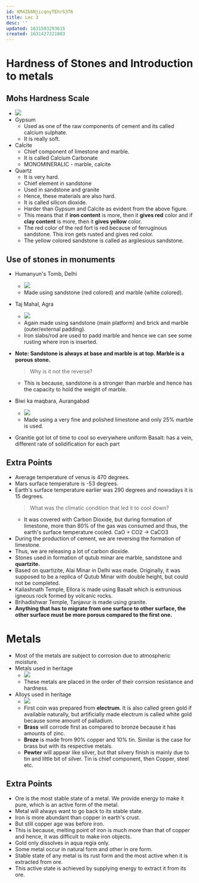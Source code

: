 ```yaml
---
id: KM4Zb6NjicqnyTEhrS3T6
title: Lec 3
desc: ''
updated: 1631503293615
created: 1631427321083
---
```



# Hardness of Stones and Introduction to metals

## Mohs Hardness Scale
* ![](/assets/images/2021-09-12-17-52-50.png)
* Gypsum
    * Used as one of the raw components of cement and its called calcium sulphate.
    * It is really soft.
* Calcite
    * Chief component of limestone and marble.
    * It is called Calcium Carbonate
    * MONOMINERALIC - marble, calcite
* Quartz
    * It is very hard.
    * Chief element in sandstone
    * Used in sandstone and granite
    * Hence, these materials are also hard.
    * It is called silicon dioxide.
    * Harder than Gypsum and Calcite as evident from the above figure.
    * This means that if **iron content** is more, then it **gives red** color and if **clay content** is more, then it **gives yellow** color.
    * The red color of the red fort is red because of ferruginous sandstone. This iron gets rusted and gives red color.
    * The yellow colored sandstone is called as argilesious sandstone.

## Use of stones in monuments
* Humanyun's Tomb, Delhi
    * ![](/assets/images/2021-09-12-18-07-26.png)
    * Made using sandstone (red colored) and marble (white colored).
* Taj Mahal, Agra
    * ![](/assets/images/2021-09-12-18-07-01.png)
    * Again made using sandstone (main platform) and brick and marble (outer/external padding).
    * Iron slabs/rod are used to padd marble and hence we can see some rusting where iron is inserted.

* **Note: Sandstone is always at base and marble is at top. Marble is a porous stone.**

    > Why is it not the reverse?
    * This is because, sandstone is a stronger than marble and hence has the capacity to hold the weight of marble.
* Biwi ka maqbara, Aurangabad
    * ![](/assets/images/2021-09-12-18-09-10.png)
    * Made using a very fine and polished limestone and only 25% marble is used.
* Granitie got lot of time to cool  so everywhere uniform
Basalt: has a vein, different rate of solidification for each part
## Extra Points
* Average temperature of venus is 470 degrees.
* Mars surface temperature is -53 degrees.
* Earth's surface temperature earlier was 290 degrees and nowadays it is 15 degrees.
    > What was the climatic condition that led it to cool down?
    * It was covered with Carbon Dioxide, but during formation of limestone, more than 80% of the gas was consumed and thus, the earth's surface temperature cooled.  CaO + CO2 -> CaCO3
* During the production of cement, we are reversing the formation of limestone.
* Thus, we are releasing a lot of carbon dioxide.
* Stones used in formation of qutub minar are marble, sandstone and **quartzite.**
* Based on quartizite, Alai Minar in Delhi was made. Originally, it was supposed to be a replica of Qutub Minar with double height, but could not be completed.
* Kailashnath Temple, Ellora is made using Basalt which is extrunious igneous rock formed by volcanic rocks.
* Brihadishwar Temple, Tanjavur is made using granite.
* **Anything that has to migrate from one surface to other surface, the other surface must be more porous compared to the first one.**

# Metals
* Most of the metals are subject to corrosion due to atmospheric moisture.
* Metals used in heritage
    * ![](/assets/images/2021-09-13-07-57-58.png)
    * These metals are placed in the order of their corrsion resistance and hardness.
* Alloys used in heritage
    * ![](/assets/images/2021-09-13-08-14-17.png)
    * First coin was prepared from **electrum**. It is also called green gold if available naturally, but artificially made electrum is called white gold because some amount of palladium.
    * **Brass** will corrode first as compared to bronze because it has amounts of zinc.
    * **Broze** is made from 90% copper and 10% tin. Similar is the case for brass but with its respective metals.
    * **Pewter** will appear like silver, but that silvery finish is mainly due to tin and little bit of silver. Tin is chief component, then Copper, steel etc.

## Extra Points
* Ore is the most stable state of a metal. We provide energy to make it pure, which is an active form of the metal.
* Metal will always want to go back to its stable state.
* Iron is more abundant than copper in earth's crust.
* But still copper age was before iron.
* This is because, melting point of iron is much more than that of copper and hence, it was difficult to make iron objects.
* Gold only dissolves in aqua regia only.
* Some metal occur in natural form and other in ore form.
* Stable state of any metal is its rust form and the most active when it is extracted from ore.
* This active state is achieved by supplying energy to extract it from its ore.